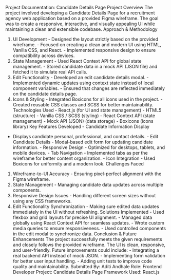 Project Documentation: Candidate Details Page 
Project Overview 
The project involved developing a Candidate Details Page for a recruitment agency web 
application based on a provided Figma wireframe. The goal was to create a responsive, 
interactive, and visually appealing UI while maintaining a clean and extensible codebase. 
Approach & Methodology 
1. UI Development - Designed the layout strictly based on the provided wireframe. - Focused on creating a clean and modern UI using HTML, Vanilla CSS, and React. - Implemented responsive design to ensure compatibility across devices. 
2. State Management - Used React Context API for global state management. - Stored candidate data in a mock API (JSON file) and fetched it to simulate real API calls. 
3. Edit Functionality - Developed an edit candidate details modal. - Implemented dynamic updates using context state instead of local component variables. - Ensured that changes are reflected immediately on the candidate details page. 
4. Icons & Styling - Integrated Boxicons for all icons used in the project. - Created reusable CSS classes and SCSS for better maintainability. 
Technologies Used - React.js (for UI and state management) - HTML5 (structure) - Vanilla CSS / SCSS (styling) - React Context API (state management) - Mock API (JSON) (data storage) - Boxicons (icons library) 
Key Features Developed - Candidate Information Display
- Displays candidate personal, professional, and contact details. - Edit Candidate Details - Modal-based edit form for updating candidate information. - Responsive Design - Optimized for desktops, tablets, and mobile devices. - Tab Navigation - Implemented tabs as per the wireframe for better content organization. - Icon Integration - Used Boxicons for uniformity and a modern look. 
Challenges Faced 
1. Wireframe-to-UI Accuracy - Ensuring pixel-perfect alignment with the Figma wireframe. 
2. State Management - Managing candidate data updates across multiple components. 
3. Responsive Design Issues - Handling different screen sizes without using any CSS frameworks. 
4. Edit Functionality Synchronization - Making sure edited data updates immediately in the UI without refreshing. 
Solutions Implemented - Used flexbox and grid layouts for precise UI alignment. - Managed data globally using React Context API for seamless updates. - Wrote custom media queries to ensure responsiveness. - Used controlled components in the edit modal to synchronize data. 
Conclusion & Future Enhancements 
The project successfully meets the given requirements and closely follows the provided wireframe. 
The UI is clean, responsive, and user-friendly. Future improvements could include: - Integrating a real backend API instead of mock JSON. - Implementing form validation for better user input handling. - Adding unit tests to improve code quality and maintainability. 
Submitted By: Aditi Andhale 
Role: Frontend Developer 
Project: Candidate Details Page 
Framework Used: React.js
